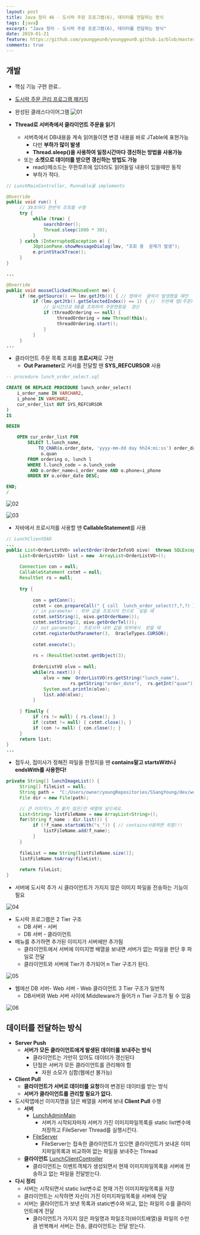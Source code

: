 ```yaml
---
layout: post
title: Java 정리 46 - 도시락 주문 프로그램(6), 데이터를 전달하는 방식
tags: [java]
excerpt: "Java 정리 - 도시락 주문 프로그램(6), 데이터를 전달하는 방식"
date: 2019-01-21
feature: https://github.com/younggeun0/younggeun0.github.io/blob/master/_posts/img/java/JavaImageFeature.png?raw=true
comments: true
---
```



## 개발

* 핵심 기능 구현 완료..
* [도시락 주문 관리 프로그램 패키지](https://github.com/younggeun0/SSangYoung/tree/master/dev/workspace/lunch_prj/src/kr/co/sist/lunch)

* 완성된 클래스다이어그램
![01](https://github.com/younggeun0/younggeun0.github.io/blob/master/_posts/img/java/46/01.png?raw=true)

* **Thread로 서버측에서 클라이언트 주문을 읽기**
  * 서버측에서 DB내용을 계속 읽어들이면 변경 내용을 바로 JTable에 표현가능
    * 다만 **부하가 많이 발생**
    * **Thread.sleep()을 사용하여 일정시간마다 갱신하는 방법을 사용가능**
  * 또는 **소켓으로 데이터를 받으면 갱신하는 방법도 가능**
    * read()메소드는 무한루프에 있더라도 읽어들일 내용이 있을때만 동작
    * 부하가 적다.

```java
// LunchMainController, Runnable을 implements

@Override
public void run() {
     // 30초마다 한번씩 조회를 수행
     try {
          while (true) {
              searchOrder();
              Thread.sleep(1000 * 30);
          }
     } catch (InterruptedException e) {
          JOptionPane.showMessageDialog(lmv, "조회 중  문제가 발생");
          e.printStackTrace();
     }
}

...

@Override
public void mouseClicked(MouseEvent me) {
     if (me.getSource() == lmv.getJtb()) { // 탭에서  클릭이 발생했을 때만
          if (lmv.getJtb().getSelectedIndex() == 1) { //  두번째 탭(주문)에서 이벤트 발생
              // 실시간으로 DB를 조회하여 주문현황을  갱신
              if (threadOrdering == null) {
                   threadOrdering = new Thread(this);
                   threadOrdering.start();
              }
          }
     }
...
```

* 클라이언트 주문 목록 조회를 **프로시저**로 구현
  * **Out Parameter**로 커서를 전달할 땐 **SYS_REFCURSOR** 사용

```sql
-- procedure lunch_order_select.sql

CREATE OR REPLACE PROCEDURE lunch_order_select(
    i_order_name IN VARCHAR2,
    i_phone IN VARCHAR2,
    cur_order_list OUT SYS_REFCURSOR
)
IS                                           

BEGIN                                        

    OPEN cur_order_list FOR
        SELECT l.lunch_name,
            TO_CHAR(o.order_date, 'yyyy-mm-dd day hh24:mi:ss') order_date,
             o.quan
        FROM ordering o, lunch l
        WHERE l.lunch_code = o.lunch_code
         AND o.order_name=i_order_name AND o.phone=i_phone
        ORDER BY o.order_date DESC;

END;
/
```

![02](https://github.com/younggeun0/younggeun0.github.io/blob/master/_posts/img/java/46/02.png?raw=true)

![03](https://github.com/younggeun0/younggeun0.github.io/blob/master/_posts/img/java/46/03.png?raw=true)

* 자바에서 프로시저를 사용할 땐 **CallableStatement**를 사용

```java
// LunchClientDAO
...
public List<OrderListVO> selectOrder(OrderInfoVO oivo)  throws SQLException {
     List<OrderListVO> list = new  ArrayList<OrderListVO>();
     
     Connection con = null;
     CallableStatement cstmt = null;
     ResultSet rs = null;
     
     try {
          
          con = getConn();
          cstmt = con.prepareCall(" { call  lunch_order_select(?,?,?) }");
          // in parameter : 외부 값을 프로시저 안으로  넣을 때
          cstmt.setString(1, oivo.getOrderName());
          cstmt.setString(2, oivo.getOrderTel());
          // out parameter : 프로시저 내부 값을 외부에서  받을 때
          cstmt.registerOutParameter(3,  OracleTypes.CURSOR);
          
          cstmt.execute();
          
          rs = (ResultSet)cstmt.getObject(3);
          
          OrderListVO olvo = null;
          while(rs.next()) {
              olvo = new  OrderListVO(rs.getString("lunch_name"),
                        rs.getString("order_date"),  rs.getInt("quan"));
              System.out.println(olvo);
              list.add(olvo);
          }
          
     } finally {
          if (rs != null) { rs.close(); }
          if (cstmt != null) { cstmt.close(); }
          if (con != null) { con.close(); }
     }
     return list;
}
...
```

* 접두사, 접미사가 정해진 파일을 한정지을 땐 **contains말고 startsWith나 endsWith를 사용한다!**

```java
private String[] lunchImageList() {
     String[] fileList = null;
     String path =  "C:/Users/owner/youngRepositories/SSangYoung/dev/workspace/lunch_prj/src/kr/co/sist/lunch/user/img/";
     File dir = new File(path);

     // 큰 이미지(s_가 붙지 않은)만 배열에 넣으세요.
     List<String> listFileName = new ArrayList<String>();
     for(String f_name : dir.list()) {
          if (!f_name.startsWith("s_")) { // contains사용하면 위험!!!
              listFileName.add(f_name);
          }
     }
     
     fileList = new String[listFileName.size()];
     listFileName.toArray(fileList);
     
     return fileList;
}
```


* 서버에 도시락 추가 시 클라이언트가 가지지 않은 이미지 파일을 전송하는 기능이 필요

![04](https://github.com/younggeun0/younggeun0.github.io/blob/master/_posts/img/java/46/04.png?raw=true)

* 도시락 프로그램은 2 Tier 구조
  * DB 서버 - 서버
  * DB 서버 - 클라이언트
* 메뉴를 추가하면 추가된 이미지가 서버에만 추가됨
  * 클라이언트에서 서버에 이미지명 배열을 보내면 서버가 없는 파일을 판단 후 파일로 전달
  * 클라이언트와 서버에 Tier가 추가되어 n Tier 구조가 된다.

![05](https://github.com/younggeun0/younggeun0.github.io/blob/master/_posts/img/java/46/05.png?raw=true)

* 웹에선 DB 서버- Web 서버 - Web 클라이언트 3 Tier 구조가 일반적
  * DB서버와 Web 서버 사이에 Middleware가 들어가 n Tier 구조가 될 수 있음

![06](https://github.com/younggeun0/younggeun0.github.io/blob/master/_posts/img/java/46/06.png?raw=true)


## 데이터를 전달하는 방식

* **Server Push**
  * **서버가 모든 클라이언트에게 발생된 데이터를 보내주는 방식**
    * 클라이언트는 가만히 있어도 데이터가 갱신된다
    * 단점은 서버가 모든 클라이언트를 관리해야 함
      * 자원 소모가 심함(웹에선 불가능)
* **Client Pull**
  * **클라이언트가 서버로 데이터를 요청**하여 변경된 데이터를 받는 방식
  * **서버가 클라이언트를 관리할 필요가 없다.**
* 도시락앱에선 이미지명을 담은 배열을 서버에 보내 **Client Pull** 수행
  * **서버** 
    * [LunchAdminMain](https://github.com/younggeun0/SSangYoung/blob/master/dev/workspace/lunch_prj/src/kr/co/sist/lunch/admin/run/LunchAdminMain.java)
      * 서버가 시작되자마자 서버가 가진 이미지파일목록을 static list변수에 저장하고 FileServer Thread를 실행시킨다.
    * [FileServer](https://github.com/younggeun0/SSangYoung/blob/master/dev/workspace/lunch_prj/src/kr/co/sist/lunch/admin/file/FileServer.java)
      * FileServer는 접속한 클라이언트가 있으면 클라이언트가 보내온 이미지파일목록과 비교하여 없는 파일을 보내주는 Thread
  * **클라이언트** [LunchClientController](https://github.com/younggeun0/SSangYoung/blob/master/dev/workspace/lunch_prj/src/kr/co/sist/lunch/user/controller/LunchClientController.java)
    * 클라이언트는 이벤트객체가 생성되면서 현재 이미지파일목록을 서버에 전송하고 없는 파일을 전달받는다.
* **다시 정리**
  * 서버는 시작되면서 static list변수로 현재 가진 이미지파일목록을 저장
  * 클라이언트는 시작하면 자신이 가진 이미지파일목록을 서버에 전달
  * 서버는 클라이언트가 보낸 목록과 static변수와 비교, 없는 파일의 수를 클라이언트에게 전달
    * 클라이언트가 가지지 않은 파일명과 파일조각(바이트배열)을 파일의 수만큼 반복해서 서버는 전송, 클라이언트는 전달 받는다.

